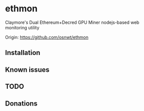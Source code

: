 # ethmon
Claymore's Dual Ethereum+Decred GPU Miner nodejs-based web monitoring utility

Origin: https://github.com/osnwt/ethmon

## Installation


## Known issues

## TODO


## Donations

